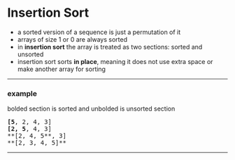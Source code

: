 # Insertion Sort
- a sorted version of a sequence is just a permutation of it
- arrays of size 1 or 0 are always sorted
- in **insertion sort** the array is treated as two sections: sorted and unsorted
- insertion sort sorts **in place**, meaning it does not use extra space or make another array for sorting
---
### example
bolded section is sorted and unbolded is unsorted section
<pre>
<b>[5</b>, 2, 4, 3]
<b>[2, 5</b>, 4, 3]
**[2, 4, 5**, 3]
**[2, 3, 4, 5]**
</pre>
---
